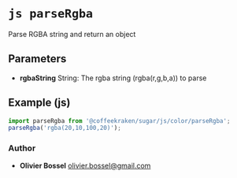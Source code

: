 


<!-- @namespace    sugar.js.color -->

# ```js parseRgba ```


Parse RGBA string and return an object

## Parameters

- **rgbaString**  String: The rgba string (rgba(r,g,b,a)) to parse



## Example (js)

```js
import parseRgba from '@coffeekraken/sugar/js/color/parseRgba';
parseRgba('rgba(20,10,100,20)');
```


### Author
- **Olivier Bossel** <a href="mailto:olivier.bossel@gmail.com">olivier.bossel@gmail.com</a> 



